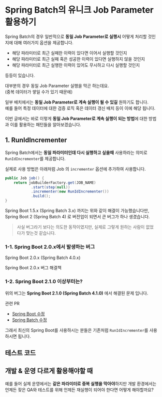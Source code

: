 # Spring Batch의 유니크 Job Parameter 활용하기

Spring Batch의 경우 일반적으로 **동일 Job Parameter로 실행시** 어떻게 처리할 것인지에 대해 여러가지 옵션을 제공합니다.

* 해당 파라미터로 최근 실패한 이력이 있다면 이어서 실행할 것인지
* 해당 파라미터로 최근 실패 혹은 성공한 이력이 있다면 실행하지 않을 것인지
* 해당 파라미터로 최근 실행한 이력이 있어도 무시하고 다시 실행할 것인지

등등이 있습니다.  
  
대부분의 경우 동일 Job Parameter 실행을 막곤 하는데요.  
(중복 데이터가 쌓일 수가 있기 때문에)  
  
일부 배치에서는 **동일 Job Parameter로 계속 실행이 될 수 있길** 원하기도 합니다.  
예를 들어 특정 데이터에 대한 검증 로직 혹은 데이터 갱신 배치 등이 이에 해당 됩니다.  
  
이번 글에서는 바로 이렇게 **동일 Job Parameter로 계속 실행이 되는 방법**에 대한 방법과 이를 활용하는 패턴들을 알아보겠습니다.  

## 1. RunIdIncrementer

Spring Batch에서는 **동일 파라미터인데 다시 실행하고 싶을때** 사용하라는 의미로 ```RunIdIncrementer```를 제공합니다.  
  
실제로 사용 방법은 아래처럼 Job 의 ```incrementer``` 옵션에 추가하여 사용합니다.

```java
public Job job() {
    return jobBuilderFactory.get(JOB_NAME)
            .start(step(null))
            .incrementer(new RunIdIncrementer())
            .build();
}
```

Spring Boot 1.5.x (Spring Batch 3.x) 까지는 위와 같이 해결이 가능했습니다만, Spring Boot 2 (Spring Batch 4) 로 버전업이 되면서 큰 버그가 하나 생겼습니다.  

> 사실 버그라기 보다는 의도한 동작이였지만, 실제로 그렇게 원하는 사람이 없었다가 맞는것 같습니다.

### 1-1. Spring Boot 2.0.x에서 발생하는 버그

Spring Boot 2.0.x (Spring Batch 4.0.x)

Spring Boot 2.0.x 버그 해결책

### 1-2. Spring Boot 2.1.0 이상부터는?

위의 버그는 **Spring Boot 2.1.0 (Spring Batch 4.1.0)** 에서 해결된 문제 입니다.  

관련 PR

* [Spring Boot 수정](https://github.com/spring-projects/spring-boot/pull/14933)
* [Spring Batch 수정](https://github.com/spring-projects/spring-batch/pull/660)

그래서 최신의 Spring Boot를 사용하시는 분들은 기존처럼 ```RunIdIncrementer```를 사용하시면 됩니다.


## 테스트 코드


## 개발 & 운영 다르게 활용해야할 때

예를 들어 실제 운영에서는 **같은 파라미터로 중복 실행을 막아야**하지만 개발 환경에서는 언제든 잦은 QA와 테스트를 위해 언제든 재실행이 되어야 한다면 어떻게 해야할까요?  

